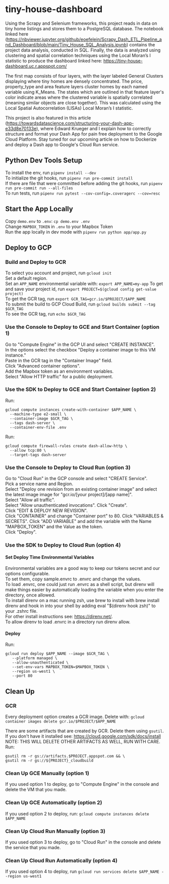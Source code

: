 # tiny-house-dashboard

Using the Scrapy and Selenium frameworks, this project reads in data on tiny home listings and stores them to a PostgreSQL database. The notebook linked here (https://nbviewer.jupyter.org/github/eoefelein/Scrapy_Dash_ETL_Pipeline_and_Dashboard/blob/main/Tiny_House_SQL_Analysis.ipynb) contains the project data analysis, conducted in SQL. Finally, the data is analyzed using clustering and spatial correlation techniques using the Local Moran’s I statistic to produce the dashboard linked here: https://tiny-house-dashboard.uc.r.appspot.com/

The first map consists of four layers, with the layer labeled General Clusters displaying where tiny homes are densely concentrated. The price, property_type and area feature layers cluster homes by each named variable using K_Means. The states which are outlined in that feature layer's color indicate areas where the clustered variable is spatially correlated (meaning similar objects are close together). This was calculated using the Local Spatial Autocorrelation (LISAs) Local Moran’s I statistic.

This project is also featured in this article (https://towardsdatascience.com/structuring-your-dash-app-e33d8e70133e), where Edward Krueger and I explain how to correctly structure and format your Dash App for pain free deployment to the Google Cloud Platform. Stay tuned for our upcoming article on how to Dockerize and deploy a Dash app to Google's Cloud Run service.

## Python Dev Tools Setup
To install the env, run `pipenv install --dev`  
To initialize the git hooks, run `pipenv run pre-commit install`  
If there are file that were committed before adding the git hooks, run `pipenv run pre-commit run --all-files`  
To run tests, run `pipenv run pytest --cov-config=.coveragerc --cov=resc`  

## Start the App Locally
Copy `demo.env` to `.env`: `cp demo.env .env`  
Change `MAPBOX_TOKEN` in `.env` to your Mapbox Token  
Run the app locally in dev mode with `pipenv run python app/app.py`  

## Deploy to GCP

### Build and Deploy to GCR
To select you account and project, run `gcloud init`  
Set a default region.  
Set an `APP_NAME` environmental variable with: `export APP_NAME=my-app`
To get and save your project id, run `export PROJECT=$(gcloud config get-value project)`  
To get the GCR tag, run `export GCR_TAG=gcr.io/$PROJECT/$APP_NAME`  
To submit the build to GCP Cloud Build, run `gcloud builds submit --tag $GCR_TAG`  
To see the GCR tag, run `echo $GCR_TAG`  

### Use the Console to Deploy to GCE and Start Container (option 1)
Go to "Compute Engine" in the GCP UI and select "CREATE INSTANCE".  
In the options select the checkbox "Deploy a container image to this VM instance."  
Paste in the GCR tag in the "Container Image" field.  
Click "Advanced container options".  
Add the Mapbox token as an environment variables.  
Select "Allow HTTP traffic" for a public deployment.  


### Use the SDK to Deploy to GCE and Start Container (option 2)

Run:
```
gcloud compute instances create-with-container $APP_NAME \
  --machine-type e2-small \
  --container-image $GCR_TAG \
  --tags dash-server \
  --container-env-file .env

```

Run:
```
gcloud compute firewall-rules create dash-allow-http \
  --allow tcp:80 \
  --target-tags dash-server
``` 

### Use the Console to Deploy to Cloud Run (option 3)
Go to "Cloud Run" in the GCP console and select "CREATE Service".  
Pick a service name and Region.  
Select "Deploy one revision from an existing container image" and select the latest image image for "gcr.io/[your project]/[app name]".  
Select "Allow all traffic".  
Select "Allow unauthenticated invocations".
Click "Create".  
Click "EDIT & DEPLOY NEW REVISION".  
Click "CONTAINER" and change "Container port" to 80.
Click "VARIABLES & SECRETS".
Click "ADD VARIABLE" and add the variable with the Name "MAPBOX_TOKEN" and the Value as the token.  
Click "Deploy".  

### Use the SDK to Deploy to Cloud Run (option 4)

#### Set Deploy Time Environmental Variables

Environmental variables are a good way to keep our tokens secret and our options configurable.  
To set them, copy sample.envrc to .envrc and change the values.  
To load .envrc, one could just run .envrc as a shell script, but direnv will make things easier by automatically loading the variable when you enter the directory, once allowed.  
To install direnv on a mac running zsh, use brew to install with brew install direnv and hook in into your shell by adding eval "$(direnv hook zsh)" to your .zshrc file.  
For other install instructions see: https://direnv.net/.  
To allow direnv to load .envrc in a directory run direnv allow.  

#### Deploy
Run:
```
gcloud run deploy $APP_NAME --image $GCR_TAG \
   --platform managed \
   --allow-unauthenticated \
   --set-env-vars MAPBOX_TOKEN=$MAPBOX_TOKEN \
   --region us-west1 \
   --port 80
```

## Clean Up

### GCR
Every deployment option creates a GCR image. Delete with: `gcloud container images delete gcr.io/$PROJECT/$APP_NAME`

There are some artifacts that are created by GCR. Delete them using `gsutil`.  
If you don't have it installed see: https://cloud.google.com/sdk/docs/install  
NOTE: THIS WILL DELETE OTHER ARTIFACTS AS WELL, RUN WITH CARE.  
Run:
```
gsutil rm -r gs://artifacts.$PROJECT.appspot.com && \
gsutil rm -r gs://${PROJECT}_cloudbuild
```

### Clean Up GCE Manually (option 1)
If you used option 1 to deploy, go to "Compute Engine" in the console and delete the VM that you made.  

### Clean Up GCE Automatically (option 2)
If you used option 2 to deploy, run: `gcloud compute instances delete $APP_NAME`  

### Clean Up Cloud Run Manually (option 3)
If you used option 3 to deploy, go to "Cloud Run" in the console and delete the service that you made.  

### Clean Up Cloud Run Automatically (option 4)
If you used option 4 to deploy, run `gcloud run services delete $APP_NAME --region us-west1`  
